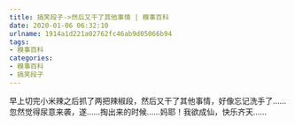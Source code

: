 ```yaml
---
title: 搞笑段子->然后又干了其他事情 | 糗事百科
date: 2020-01-06 06:32:10
urlname: 1914a1d221a02762fc46ab9d05066b94
tags: 
- 糗事百科
categories:
- 糗事百科
- 搞笑段子
---
```

早上切完小米辣之后抓了两把辣椒段，然后又干了其他事情，好像忘记洗手了……忽然觉得尿意来袭，遂……掏出来的时候……妈耶！我欲成仙，快乐齐天……



